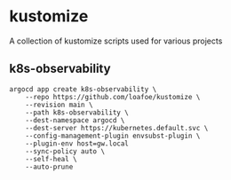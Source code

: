 # kustomize

A collection of kustomize scripts used for various projects


## k8s-observability

```shell
argocd app create k8s-observability \
    --repo https://github.com/loafoe/kustomize \
    --revision main \
    --path k8s-observability \
    --dest-namespace argocd \
    --dest-server https://kubernetes.default.svc \
    --config-management-plugin envsubst-plugin \
    --plugin-env host=gw.local
    --sync-policy auto \
    --self-heal \
    --auto-prune
```
